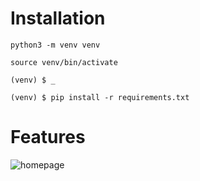 # Installation

`python3 -m venv venv`

`source venv/bin/activate`

`(venv) $ _ `

`(venv) $ pip install -r requirements.txt`

# Features

![homepage](https://user-images.githubusercontent.com/30196830/112720395-13e06600-8f24-11eb-8b57-ed521554c28a.png)
